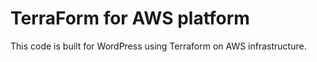 # TerraForm for AWS platform
This code is built for WordPress using Terraform on AWS infrastructure.